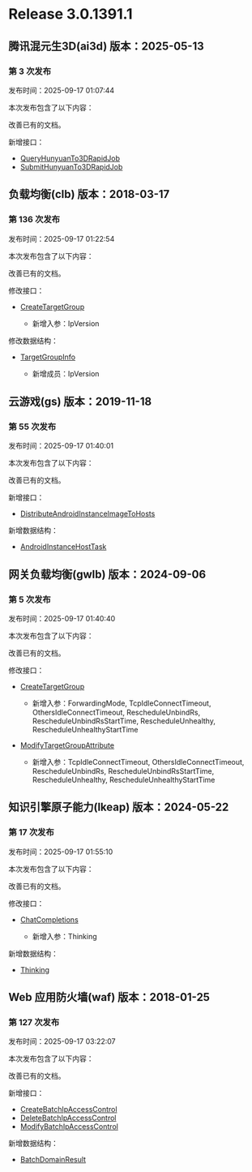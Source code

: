 # Release 3.0.1391.1

## 腾讯混元生3D(ai3d) 版本：2025-05-13

### 第 3 次发布

发布时间：2025-09-17 01:07:44

本次发布包含了以下内容：

改善已有的文档。

新增接口：

* [QueryHunyuanTo3DRapidJob](https://cloud.tencent.com/document/api/1804/123464)
* [SubmitHunyuanTo3DRapidJob](https://cloud.tencent.com/document/api/1804/123463)



## 负载均衡(clb) 版本：2018-03-17

### 第 136 次发布

发布时间：2025-09-17 01:22:54

本次发布包含了以下内容：

改善已有的文档。

修改接口：

* [CreateTargetGroup](https://cloud.tencent.com/document/api/214/40559)

	* 新增入参：IpVersion


修改数据结构：

* [TargetGroupInfo](https://cloud.tencent.com/document/api/214/30694#TargetGroupInfo)

	* 新增成员：IpVersion




## 云游戏(gs) 版本：2019-11-18

### 第 55 次发布

发布时间：2025-09-17 01:40:01

本次发布包含了以下内容：

改善已有的文档。

新增接口：

* [DistributeAndroidInstanceImageToHosts](https://cloud.tencent.com/document/api/1162/123465)

新增数据结构：

* [AndroidInstanceHostTask](https://cloud.tencent.com/document/api/1162/40743#AndroidInstanceHostTask)



## 网关负载均衡(gwlb) 版本：2024-09-06

### 第 5 次发布

发布时间：2025-09-17 01:40:40

本次发布包含了以下内容：

改善已有的文档。

修改接口：

* [CreateTargetGroup](https://cloud.tencent.com/document/api/1782/111697)

	* 新增入参：ForwardingMode, TcpIdleConnectTimeout, OthersIdleConnectTimeout, RescheduleUnbindRs, RescheduleUnbindRsStartTime, RescheduleUnhealthy, RescheduleUnhealthyStartTime

* [ModifyTargetGroupAttribute](https://cloud.tencent.com/document/api/1782/111689)

	* 新增入参：TcpIdleConnectTimeout, OthersIdleConnectTimeout, RescheduleUnbindRs, RescheduleUnbindRsStartTime, RescheduleUnhealthy, RescheduleUnhealthyStartTime




## 知识引擎原子能力(lkeap) 版本：2024-05-22

### 第 17 次发布

发布时间：2025-09-17 01:55:10

本次发布包含了以下内容：

改善已有的文档。

修改接口：

* [ChatCompletions](https://cloud.tencent.com/document/api/1772/115963)

	* 新增入参：Thinking


新增数据结构：

* [Thinking](https://cloud.tencent.com/document/api/1772/115364#Thinking)



## Web 应用防火墙(waf) 版本：2018-01-25

### 第 127 次发布

发布时间：2025-09-17 03:22:07

本次发布包含了以下内容：

改善已有的文档。

新增接口：

* [CreateBatchIpAccessControl](https://cloud.tencent.com/document/api/627/123468)
* [DeleteBatchIpAccessControl](https://cloud.tencent.com/document/api/627/123467)
* [ModifyBatchIpAccessControl](https://cloud.tencent.com/document/api/627/123466)

新增数据结构：

* [BatchDomainResult](https://cloud.tencent.com/document/api/627/53609#BatchDomainResult)



